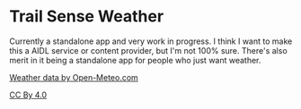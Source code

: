 # Trail Sense Weather

Currently a standalone app and very work in progress. I think I want to make this a AIDL service or content provider, but I'm not 100% sure. There's also merit in it being a standalone app for people who just want weather.

[Weather data by Open-Meteo.com](https://open-meteo.com/)

[CC By 4.0](https://open-meteo.com/en/license)
